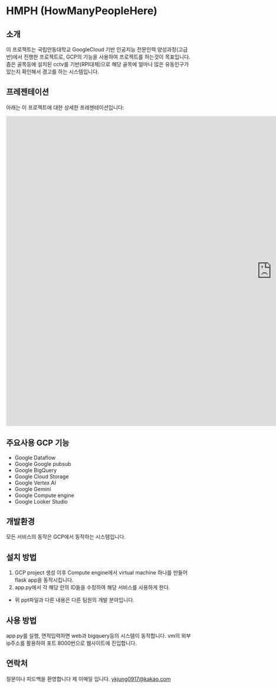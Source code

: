 # HMPH (HowManyPeopleHere)

## 소개
이 프로젝트는 국립안동대학교 GoogleCloud 기반 인공지능 전문인력 양성과정(고급반)에서 진행한 프로젝트로, GCP의 기능을 사용하여 프로젝트를 하는것이 목표입니다.
좁은 골목등에 설치된 cctv를 기반(RPI대체)으로 해당 골목에 얼마나 많은 유동인구가 있는지 확인해서 경고를 하는 시스템입니다.

## 프레젠테이션
아래는 이 프로젝트에 대한 상세한 프레젠테이션입니다:

<div align="center">
  <iframe src="https://docs.google.com/presentation/d/13FEeBHMOEWEBfjOnqBWsbE8tzCHNL2oqJx4HA8yl5AY/embed?start=false&loop=false&delayms=3000" frameborder="0" width="1440" height="839" allowfullscreen="true" mozallowfullscreen="true" webkitallowfullscreen="true"></iframe>
</div>

## 주요사용 GCP  기능
- Google Dataflow
- Google Google pubsub
- Google BigQuery
- Google Cloud Storage
- Google Vertex AI
- Google Gemini
- Google Compute engine
- Google Looker Studio

## 개발환경
모든 서비스의 동작은 GCP에서 동작하는 시스템입니다.

## 설치 방법
1. GCP project 생성 이후 Compute engine에서 virtual machine 하나를 만들어 flask app을 동작시킵니다.
2. app.py에서 각 해당 란의 ID들을 수정하여 해당 서비스를 사용하게 한다.

* 위 ppt파일과 다른 내용은 다른 팀원의 개발 분야입니다.


## 사용 방법
app.py를 실행, 면적입력하면 web과 bigquery등의 시스템이 동작합니다.
vm의 외부 ip주소를 활용하여 포트 8000번으로 웹사이트에 진입합니다.

## 연락처
질문이나 피드백을 환영합니다 
제 이매일 입니다. ykjung0917@kakao.com 
